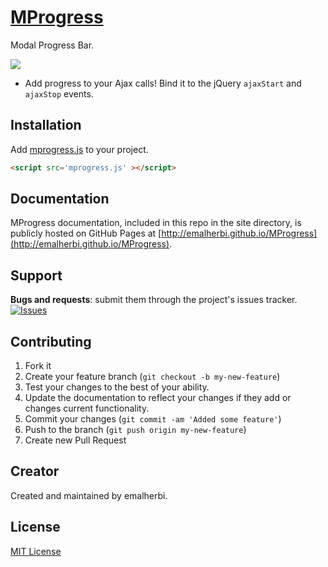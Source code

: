 [MProgress](http://emalherbi.github.io/MProgress/)
=========

Modal Progress Bar.

<img src="https://raw.githubusercontent.com/emalherbi/MProgress/master/site/img/mprogress.png">

* Add progress to your Ajax calls! Bind it to the jQuery `ajaxStart` and
`ajaxStop` events.

Installation
------------

Add [mprogress.js](https://raw.githubusercontent.com/emalherbi/MProgress/master/dist/mprogress.min.js) to your project.

```html
<script src='mprogress.js' ></script>
```

Documentation
------------

MProgress documentation, included in this repo in the site directory, is publicly hosted on GitHub Pages at [http://emalherbi.github.io/MProgress](http://emalherbi.github.io/MProgress).

Support
-------

__Bugs and requests__: submit them through the project's issues tracker.<br>
[![Issues](http://img.shields.io/github/issues/emalherbi/MProgress.svg)]( https://github.com/emalherbi/mprogress/issues)

Contributing
-------

1. Fork it
2. Create your feature branch (`git checkout -b my-new-feature`)
3. Test your changes to the best of your ability.
4. Update the documentation to reflect your changes if they add or changes current functionality.
5. Commit your changes (`git commit -am 'Added some feature'`)
6. Push to the branch (`git push origin my-new-feature`)
7. Create new Pull Request

Creator
-------

Created and maintained by emalherbi.


License
-------

[MIT License](http://en.wikipedia.org/wiki/MIT_License)
